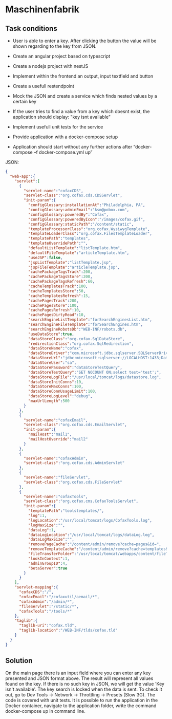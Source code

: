 # Maschinenfabrik

## Task conditions

- User is able to enter a key. After clicking the button the value will be shown regarding to the key from JSON.

- Create an angular project based on typescript

- Create a nodejs project with nestJS

- Implement within the frontend an output, input textfield and button

- Create a usefull restendpoint

- Mock the JSON and create a service which finds nested values by a certain key

- If the user tries to find a value from a key which doesnt exist, the application should display: "key isnt available"

- Implement usefull unit tests for the service

- Provide application with a docker-compose setup

- Application should start without any further actions after “docker-compose –f docker-compose.yml up”

 

 

JSON:
```json
{
  "web-app":{
    "servlet":[
      {
        "servlet-name":"cofaxCDS",
        "servlet-class":"org.cofax.cds.CDSServlet",
        "init-param":{
          "configGlossary:installationAt":"Philadelphia, PA",
          "configGlossary:adminEmail":"ksm@pobox.com",
          "configGlossary:poweredBy":"Cofax",
          "configGlossary:poweredByIcon":"/images/cofax.gif",
          "configGlossary:staticPath":"/content/static",
          "templateProcessorClass":"org.cofax.WysiwygTemplate",
          "templateLoaderClass":"org.cofax.FilesTemplateLoader",
          "templatePath":"templates",
          "templateOverridePath":"",
          "defaultListTemplate":"listTemplate.htm",
          "defaultFileTemplate":"articleTemplate.htm",
          "useJSP":false,
          "jspListTemplate":"listTemplate.jsp",
          "jspFileTemplate":"articleTemplate.jsp",
          "cachePackageTagsTrack":200,
          "cachePackageTagsStore":200,
          "cachePackageTagsRefresh":60,
          "cacheTemplatesTrack":100,
          "cacheTemplatesStore":50,
          "cacheTemplatesRefresh":15,
          "cachePagesTrack":200,
          "cachePagesStore":100,
          "cachePagesRefresh":10,
          "cachePagesDirtyRead":10,
          "searchEngineListTemplate":"forSearchEnginesList.htm",
          "searchEngineFileTemplate":"forSearchEngines.htm",
          "searchEngineRobotsDb":"WEB-INF/robots.db",
          "useDataStore":true,
          "dataStoreClass":"org.cofax.SqlDataStore",
          "redirectionClass":"org.cofax.SqlRedirection",
          "dataStoreName":"cofax",
          "dataStoreDriver":"com.microsoft.jdbc.sqlserver.SQLServerDriver",
          "dataStoreUrl":"jdbc:microsoft:sqlserver://LOCALHOST:1433;DatabaseName=goon",
          "dataStoreUser":"sa",
          "dataStorePassword":"dataStoreTestQuery",
          "dataStoreTestQuery":"SET NOCOUNT ON;select test='test';",
          "dataStoreLogFile":"/usr/local/tomcat/logs/datastore.log",
          "dataStoreInitConns":10,
          "dataStoreMaxConns":100,
          "dataStoreConnUsageLimit":100,
          "dataStoreLogLevel":"debug",
          "maxUrlLength":500
        }
      },
      {
        "servlet-name":"cofaxEmail",
        "servlet-class":"org.cofax.cds.EmailServlet",
        "init-param":{
          "mailHost":"mail1",
          "mailHostOverride":"mail2"
        }
      },
      {
        "servlet-name":"cofaxAdmin",
        "servlet-class":"org.cofax.cds.AdminServlet"
      },
      {
        "servlet-name":"fileServlet",
        "servlet-class":"org.cofax.cds.FileServlet"
      },
      {
        "servlet-name":"cofaxTools",
        "servlet-class":"org.cofax.cms.CofaxToolsServlet",
        "init-param":{
          "templatePath":"toolstemplates/",
          "log":1,
          "logLocation":"/usr/local/tomcat/logs/CofaxTools.log",
          "logMaxSize":"",
          "dataLog":1,
          "dataLogLocation":"/usr/local/tomcat/logs/dataLog.log",
          "dataLogMaxSize":"",
          "removePageCache":"/content/admin/remove?cache=pages&id=",
          "removeTemplateCache":"/content/admin/remove?cache=templates&id=",
          "fileTransferFolder":"/usr/local/tomcat/webapps/content/fileTransferFolder",
          "lookInContext":1,
          "adminGroupID":4,
          "betaServer":true
        }
      }
    ],
    "servlet-mapping":{
      "cofaxCDS":"/",
      "cofaxEmail":"/cofaxutil/aemail/*",
      "cofaxAdmin":"/admin/*",
      "fileServlet":"/static/*",
      "cofaxTools":"/tools/*"
    },
    "taglib":{
      "taglib-uri":"cofax.tld",
      "taglib-location":"/WEB-INF/tlds/cofax.tld"
    }
  }
}
```

## Solution

On the main page there is an input field where you can enter any key presented and JSON format above. The result will represent all values found on the key. If there is no such key in JSON, we will get the value 'Key isn't available'. The key search is locked when the data is sent. To check it out, go to Dev Tools -> Network -> Throttling -> Presets (Slow 3G). The code is covered with unit tests. It is possible to run the application in the Docker container, navigate to the application folder, write the command docker-compose up in command line.